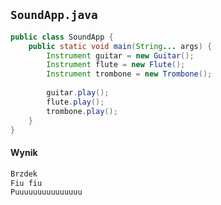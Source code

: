 ## `SoundApp.java`

```java
public class SoundApp {
    public static void main(String... args) {
        Instrument guitar = new Guitar();
        Instrument flute = new Flute();
        Instrument trombone = new Trombone();
        
        guitar.play();
        flute.play();
        trombone.play();
    }
}
```

<span class="fragment" data-code-focus="3-5"></span>

#### Wynik
```bash
Brzdek
Fiu fiu
Puuuuuuuuuuuuuuu
```
